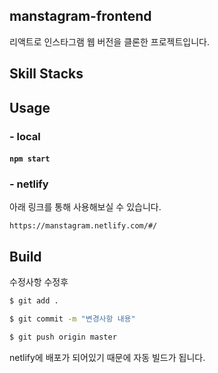 ## manstagram-frontend

리액트로 인스타그램 웹 버전을 클론한 프로젝트입니다.   





## Skill Stacks

 





## Usage

### - local
#### `npm start`

### - netlify 

아래 링크를 통해 사용해보실 수 있습니다.  

`https://manstagram.netlify.com/#/`





## Build

수정사항 수정후 

```bash
$ git add .
```

```bash
$ git commit -m "변경사항 내용"
```

```bash
$ git push origin master
```

netlify에 배포가 되어있기 때문에 자동 빌드가 됩니다.  



